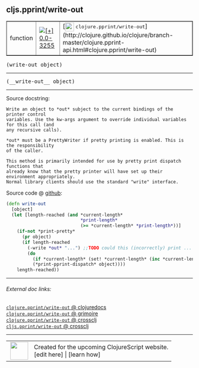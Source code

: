 ## cljs.pprint/write-out



 <table border="1">
<tr>
<td>function</td>
<td><a href="https://github.com/cljsinfo/cljs-api-docs/tree/0.0-3255"><img valign="middle" alt="[+] 0.0-3255" title="Added in 0.0-3255" src="https://img.shields.io/badge/+-0.0--3255-lightgrey.svg"></a> </td>
<td>
[<img height="24px" valign="middle" src="http://i.imgur.com/1GjPKvB.png"> <samp>clojure.pprint/write-out</samp>](http://clojure.github.io/clojure/branch-master/clojure.pprint-api.html#clojure.pprint/write-out)
</td>
</tr>
</table>

<samp>(write-out object)</samp><br>

---

 <samp>
(__write-out__ object)<br>
</samp>

---





Source docstring:

```
Write an object to *out* subject to the current bindings of the printer control
variables. Use the kw-args argument to override individual variables for this call (and
any recursive calls).

*out* must be a PrettyWriter if pretty printing is enabled. This is the responsibility
of the caller.

This method is primarily intended for use by pretty print dispatch functions that
already know that the pretty printer will have set up their environment appropriately.
Normal library clients should use the standard "write" interface. 
```


Source code @ [github]():

```clj
(defn write-out
  [object]
  (let [length-reached (and *current-length*
                            *print-length*
                            (>= *current-length* *print-length*))]
    (if-not *print-pretty*
      (pr object)
      (if length-reached
        (-write *out* "...") ;;TODO could this (incorrectly) print ... on the next line?
        (do
          (if *current-length* (set! *current-length* (inc *current-length*)))
          (*print-pprint-dispatch* object))))
    length-reached))
```

<!--
Repo - tag - source tree - lines:

 <pre>

</pre>

-->

---



###### External doc links:

[`clojure.pprint/write-out` @ clojuredocs](http://clojuredocs.org/clojure.pprint/write-out)<br>
[`clojure.pprint/write-out` @ grimoire](http://conj.io/store/v1/org.clojure/clojure/1.7.0-beta3/clj/clojure.pprint/write-out/)<br>
[`clojure.pprint/write-out` @ crossclj](http://crossclj.info/fun/clojure.pprint/write-out.html)<br>
[`cljs.pprint/write-out` @ crossclj](http://crossclj.info/fun/cljs.pprint.cljs/write-out.html)<br>

---

 <table>
<tr><td>
<img valign="middle" align="right" width="48px" src="http://i.imgur.com/Hi20huC.png">
</td><td>
Created for the upcoming ClojureScript website.<br>
[edit here] | [learn how]
</td></tr></table>

[edit here]:https://github.com/cljsinfo/cljs-api-docs/blob/master/cljsdoc/cljs.pprint/write-out.cljsdoc
[learn how]:https://github.com/cljsinfo/cljs-api-docs/wiki/cljsdoc-files

<!--

This information was too distracting to show to readers, but I'll leave it
commented here since it is helpful to:

- pretty-print the data used to generate this document
- and show how to retrieve that data



The API data for this symbol:

```clj
{:ns "cljs.pprint",
 :name "write-out",
 :signature ["[object]"],
 :name-encode "write-out",
 :history [["+" "0.0-3255"]],
 :type "function",
 :clj-equiv {:full-name "clojure.pprint/write-out",
             :url "http://clojure.github.io/clojure/branch-master/clojure.pprint-api.html#clojure.pprint/write-out"},
 :full-name-encode "cljs.pprint/write-out",
 :source {:code "(defn write-out\n  [object]\n  (let [length-reached (and *current-length*\n                            *print-length*\n                            (>= *current-length* *print-length*))]\n    (if-not *print-pretty*\n      (pr object)\n      (if length-reached\n        (-write *out* \"...\") ;;TODO could this (incorrectly) print ... on the next line?\n        (do\n          (if *current-length* (set! *current-length* (inc *current-length*)))\n          (*print-pprint-dispatch* object))))\n    length-reached))",
          :title "Source code",
          :repo "clojurescript",
          :tag "r1.8.40",
          :filename "src/main/cljs/cljs/pprint.cljs",
          :lines [724 746],
          :url "https://github.com/clojure/clojurescript/blob/r1.8.40/src/main/cljs/cljs/pprint.cljs#L724-L746"},
 :usage ["(write-out object)"],
 :full-name "cljs.pprint/write-out",
 :docstring "Write an object to *out* subject to the current bindings of the printer control\nvariables. Use the kw-args argument to override individual variables for this call (and\nany recursive calls).\n\n*out* must be a PrettyWriter if pretty printing is enabled. This is the responsibility\nof the caller.\n\nThis method is primarily intended for use by pretty print dispatch functions that\nalready know that the pretty printer will have set up their environment appropriately.\nNormal library clients should use the standard \"write\" interface. ",
 :cljsdoc-url "https://github.com/cljsinfo/cljs-api-docs/blob/master/cljsdoc/cljs.pprint/write-out.cljsdoc"}

```

Retrieve the API data for this symbol:

```clj
;; from Clojure REPL
(require '[clojure.edn :as edn])
(-> (slurp "https://raw.githubusercontent.com/cljsinfo/cljs-api-docs/catalog/cljs-api.edn")
    (edn/read-string)
    (get-in [:symbols "cljs.pprint/write-out"]))
```

-->
